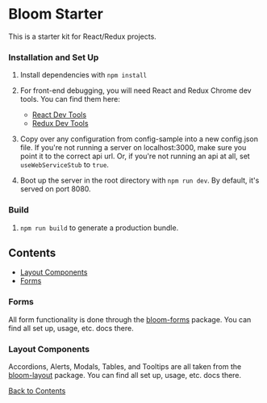 # Bloom Starter

This is a starter kit for React/Redux projects.

### Installation and Set Up
1. Install dependencies with `npm install`

2. For front-end debugging, you will need React and Redux Chrome dev tools. You can find them here:
    * [React Dev Tools](https://chrome.google.com/webstore/detail/react-developer-tools/fmkadmapgofadopljbjfkapdkoienihi?hl=en)
    * [Redux Dev Tools](https://chrome.google.com/webstore/detail/redux-devtools/lmhkpmbekcpmknklioeibfkpmmfibljd?hl=en)

3. Copy over any configuration from config-sample into a new config.json file. If you're not running a server on localhost:3000, make sure you point it to the correct api url. Or, if you're not running an api at all, set `useWebServiceStub` to `true`.

4. Boot up the server in the root directory with `npm run dev`. By default, it's served on port 8080.

### Build
1. `npm run build` to generate a production bundle.


## Contents
- [Layout Components](https://github.com/vineyard-bloom/bloom-starter#layout-components)
- [Forms](https://github.com/vineyard-bloom/bloom-starter#forms)

### Forms
All form functionality is done through the [bloom-forms](https://github.com/vineyard-bloom/bloom-forms) package.
You can find all set up, usage, etc. docs there.

### Layout Components
Accordions, Alerts, Modals, Tables, and Tooltips are all taken from the [bloom-layout]() package. You can find all set up, usage, etc. docs there.

[Back to Contents](https://github.com/vineyard-bloom/bloom-starter#contents)
